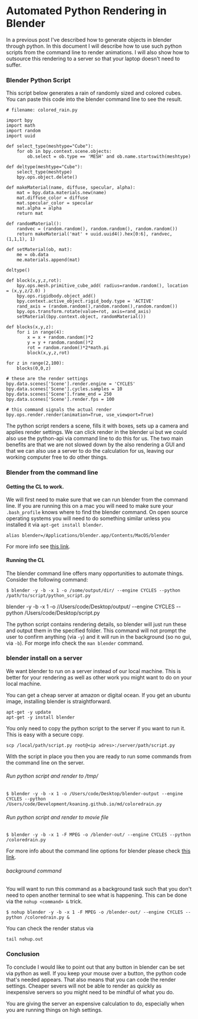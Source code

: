 # Automated Python Rendering in Blender

In a previous post I've described how to generate objects in blender through python. In this document I will describe how to use such python scripts from the command line to render animations. I will also show how to outsource this rendering to a server so that your laptop doesn't need to suffer. 

### Blender Python Script 

This script below generates a rain of randomly sized and colored cubes. You can paste this code into the blender command line to see the result.

```
# filename: colored_rain.py

import bpy
import math 
import random
import uuid

def select_type(meshtype="Cube"):
    for ob in bpy.context.scene.objects:
        ob.select = ob.type == 'MESH' and ob.name.startswith(meshtype)

def deltype(meshtype="Cube"):
    select_type(meshtype)
    bpy.ops.object.delete()

def makeMaterial(name, diffuse, specular, alpha):
    mat = bpy.data.materials.new(name)
    mat.diffuse_color = diffuse
    mat.specular_color = specular
    mat.alpha = alpha
    return mat

def randomMaterial():
    randvec = (random.random(), random.random(), random.random())
    return makeMaterial('mat' + uuid.uuid4().hex[0:6], randvec, (1,1,1), 1)

def setMaterial(ob, mat):
    me = ob.data
    me.materials.append(mat)

deltype()

def block(x,y,z,rot):
	bpy.ops.mesh.primitive_cube_add( radius=random.random(), location = (x,y,z/2.0) )
	bpy.ops.rigidbody.object_add()
	bpy.context.active_object.rigid_body.type = 'ACTIVE'
	rand_axis = (random.random(),random.random(),random.random())
	bpy.ops.transform.rotate(value=rot, axis=rand_axis)
	setMaterial(bpy.context.object, randomMaterial())

def blocks(x,y,z):
	for i in range(4):
		x = x + random.random()*2
		y = y + random.random()*2
		rot = random.random()*2*math.pi
		block(x,y,z,rot)

for z in range(2,100):
	blocks(0,0,z)

# these are the render settings
bpy.data.scenes['Scene'].render.engine = 'CYCLES'
bpy.data.scenes['Scene'].cycles.samples = 10
bpy.data.scenes['Scene'].frame_end = 250
bpy.data.scenes['Scene'].render.fps = 100

# this command signals the actual render 
bpy.ops.render.render(animation=True, use_viewport=True)
```

The python script renders a scene, fills it with boxes, sets up a camera and applies render settings. We can click render in the blender ui but we could also use the python-api via command line to do this for us. The two main benefits are that we are not slowed down by the also rendering a GUI and that we can also use a server to do the calculation for us, leaving our working computer free to do other things. 

### Blender from the command line

#### Getting the CL to work. 

We will first need to make sure that we can run blender from the command line. If you are running this on a mac you will need to make sure your ```.bash_profile``` knows where to find the blender command. On open source operating systems you will need to do something similar unless you installed it via ```apt-get install blender```. 

```
alias blender=/Applications/blender.app/Contents/MacOS/blender
```

For more info see [this link](http://blender.stackexchange.com/questions/2078/how-to-use-blender-command-lines-in-osx). 

#### Running the CL 

The blender command line offers many opportunities to automate things. Consider the following command: 

```
$ blender -y -b -x 1 -o /some/output/dir/ --engine CYCLES --python /path/to/script/python_script.py
```

blender -y -b -x 1 -o //Users/code/Desktop/output/ --engine CYCLES --python /Users/code/Desktop/script.py


The python script contains rendering details, so blender will just run these and output them in the specified folder. This command will not prompt the user to confirm anything (via ```-y```) and it will run in the background (so no gui, via ```-b```). For morge info check the ```man blender``` command. 

### blender install on a server 

We want blender to run on a server instead of our local machine. This is better for your rendering as well as other work you might want to do on your local machine. 

You can get a cheap server at amazon or digital ocean. If you get an ubuntu image, installing blender is straightforward. 

```
apt-get -y update 
apt-get -y install blender 
```

You only need to copy the python script to the server if you want to run it. This is easy with a secure copy. 

```
scp /local/path/script.py root@<ip adres>:/server/path/script.py
```

With the script in place you then you are ready to run some commands from the command line on the server. 

###### Run python script and render to /tmp/ 

```
$ blender -y -b -x 1 -o /Users/code/Desktop/blender-output --engine CYCLES --python /Users/code/Development/koaning.github.io/md/coloredrain.py
```

###### Run python script and render to movie file


```
$ blender -y -b -x 1 -F MPEG -o /blender-out/ --engine CYCLES --python /coloredrain.py
```

For more info about the command line options for blender please check [this link](http://wiki.blender.org/index.php/Doc:2.6/Manual/Render/Command_Line).

###### background command 

You will want to run this command as a background task such that you don't need to open another terminal to see what is happening. This can be done via the ```nohup <command> &``` trick. 

```
$ nohup blender -y -b -x 1 -F MPEG -o /blender-out/ --engine CYCLES --python /coloredrain.py & 
```

You can check the render status via

```
tail nohup.out
```

### Conclusion

To conclude I would like to point out that any button in blender can be set via python as well. If you keep your mouse over a button, the python code that's needed appears. That also means that you can code the render settings. Cheaper severs will not be able to render as quickly as inexpensive servers so you might need to be mindful of what you do.  

You are giving the server an expensive calculation to do, especially when you are running things on high settings. 
